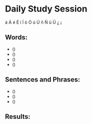 # Daily Study Session 

á  Á é  É  í  Í   ó   Ó   ú  Ú  ñ  Ñ ü  Ü ¿ ¡  

## Words:
*  ()
*  ()
*  ()
*  ()


## Sentences and Phrases:
*  ()
*  ()
*  ()



## Results:
